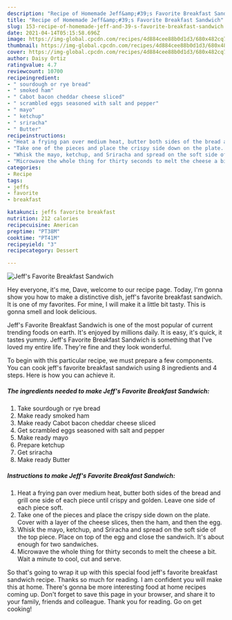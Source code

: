 ```yaml
---
description: "Recipe of Homemade Jeff&amp;#39;s Favorite Breakfast Sandwich"
title: "Recipe of Homemade Jeff&amp;#39;s Favorite Breakfast Sandwich"
slug: 153-recipe-of-homemade-jeff-and-39-s-favorite-breakfast-sandwich
date: 2021-04-14T05:15:58.696Z
image: https://img-global.cpcdn.com/recipes/4d884cee88b0d1d3/680x482cq70/jeffs-favorite-breakfast-sandwich-recipe-main-photo.jpg
thumbnail: https://img-global.cpcdn.com/recipes/4d884cee88b0d1d3/680x482cq70/jeffs-favorite-breakfast-sandwich-recipe-main-photo.jpg
cover: https://img-global.cpcdn.com/recipes/4d884cee88b0d1d3/680x482cq70/jeffs-favorite-breakfast-sandwich-recipe-main-photo.jpg
author: Daisy Ortiz
ratingvalue: 4.7
reviewcount: 10700
recipeingredient:
- " sourdough or rye bread"
- " smoked ham"
- " Cabot bacon cheddar cheese sliced"
- " scrambled eggs seasoned with salt and pepper"
- " mayo"
- " ketchup"
- " sriracha"
- " Butter"
recipeinstructions:
- "Heat a frying pan over medium heat, butter both sides of the bread and grill one side of each piece until crispy and golden. Leave one side of each piece soft."
- "Take one of the pieces and place the crispy side down on the plate. Cover with a layer of the cheese slices, then the ham, and then the egg."
- "Whisk the mayo, ketchup, and Sriracha and spread on the soft side of the top piece. Place on top of the egg and close the sandwich. It&#39;s about enough for two sandwiches."
- "Microwave the whole thing for thirty seconds to melt the cheese a bit. Wait a minute to cool, cut and serve."
categories:
- Recipe
tags:
- jeffs
- favorite
- breakfast

katakunci: jeffs favorite breakfast 
nutrition: 212 calories
recipecuisine: American
preptime: "PT38M"
cooktime: "PT41M"
recipeyield: "3"
recipecategory: Dessert

---
```



![Jeff&#39;s Favorite Breakfast Sandwich](https://img-global.cpcdn.com/recipes/4d884cee88b0d1d3/680x482cq70/jeffs-favorite-breakfast-sandwich-recipe-main-photo.jpg)

Hey everyone, it's me, Dave, welcome to our recipe page. Today, I'm gonna show you how to make a distinctive dish, jeff&#39;s favorite breakfast sandwich. It is one of my favorites. For mine, I will make it a little bit tasty. This is gonna smell and look delicious.



Jeff&#39;s Favorite Breakfast Sandwich is one of the most popular of current trending foods on earth. It's enjoyed by millions daily. It is easy, it's quick, it tastes yummy. Jeff&#39;s Favorite Breakfast Sandwich is something that I've loved my entire life. They're fine and they look wonderful.


To begin with this particular recipe, we must prepare a few components. You can cook jeff&#39;s favorite breakfast sandwich using 8 ingredients and 4 steps. Here is how you can achieve it.

<!--inarticleads1-->

##### The ingredients needed to make Jeff&#39;s Favorite Breakfast Sandwich:

1. Take  sourdough or rye bread
1. Make ready  smoked ham
1. Make ready  Cabot bacon cheddar cheese sliced
1. Get  scrambled eggs seasoned with salt and pepper
1. Make ready  mayo
1. Prepare  ketchup
1. Get  sriracha
1. Make ready  Butter




<!--inarticleads2-->

##### Instructions to make Jeff&#39;s Favorite Breakfast Sandwich:

1. Heat a frying pan over medium heat, butter both sides of the bread and grill one side of each piece until crispy and golden. Leave one side of each piece soft.
1. Take one of the pieces and place the crispy side down on the plate. Cover with a layer of the cheese slices, then the ham, and then the egg.
1. Whisk the mayo, ketchup, and Sriracha and spread on the soft side of the top piece. Place on top of the egg and close the sandwich. It&#39;s about enough for two sandwiches.
1. Microwave the whole thing for thirty seconds to melt the cheese a bit. Wait a minute to cool, cut and serve.




So that's going to wrap it up with this special food jeff&#39;s favorite breakfast sandwich recipe. Thanks so much for reading. I am confident you will make this at home. There's gonna be more interesting food at home recipes coming up. Don't forget to save this page in your browser, and share it to your family, friends and colleague. Thank you for reading. Go on get cooking!
